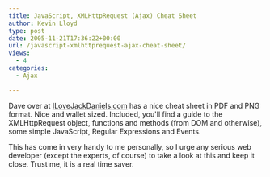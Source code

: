 ```yaml
---
title: JavaScript, XMLHttpRequest (Ajax) Cheat Sheet
author: Kevin Lloyd
type: post
date: 2005-11-21T17:36:22+00:00
url: /javascript-xmlhttprequest-ajax-cheat-sheet/
views:
  - 4
categories:
  - Ajax

---
```

Dave over at [ILoveJackDaniels.com][1] has a nice cheat sheet in PDF and PNG format. Nice and wallet sized. Included, you'll find a guide to the XMLHttpRequest object, functions and methods (from DOM and otherwise), some simple JavaScript, Regular Expressions and Events.

This has come in very handy to me personally, so I urge any serious web developer (except the experts, of course) to take a look at this and keep it close. Trust me, it is a real time saver.

 [1]: http://www.ilovejackdaniels.com/javascript/javascript-cheat-sheet/
